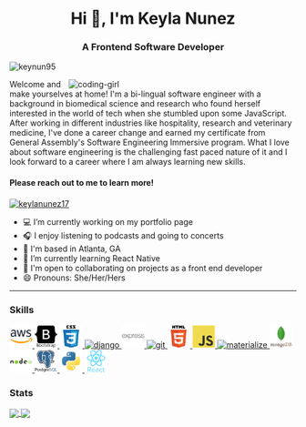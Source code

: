 <h1 align="center">Hi 👋, I'm Keyla Nunez</h1>
<h3 align="center">A Frontend Software Developer</h3>

<p align="left"> <img src="https://komarev.com/ghpvc/?username=keynun95&label=Profile%20views&color=0e75b6&style=flat" alt="keynun95" /> </p>

<img align="right" alt="coding-girl" width="400" src="https://images.static-collegedunia.com/public/image//f57c4d1979de06e49b1dd15d02ecd231.gif">

Welcome and make yourselves at home! I'm a bi-lingual software engineer with a background in biomedical science and research who found herself interested in the world of tech when she stumbled upon some JavaScript. After working in different industries like hospitality, research and veterinary medicine, I've done a career change and earned my certificate from General Assembly's Software Engineering Immersive program. What I love about software engineering is the challenging fast paced nature of it and I look forward to a career where I am always learning new skills.

<h4 align="left">Please reach out to me to learn more!</h4>
<p align="left">
<a href="https://linkedin.com/in/keylanunez17" target="blank"><img align="center" src="https://raw.githubusercontent.com/rahuldkjain/github-profile-readme-generator/master/src/images/icons/Social/linked-in-alt.svg" alt="keylanunez17" height="30" width="40" /></a>
</p>

- 💻 I’m currently working on my portfolio page
- 🎧 I enjoy listening to podcasts and going to concerts
- 🍑 I'm based in Atlanta, GA
- 🌱 I’m currently learning React Native
- 🤝 I'm open to collaborating on projects as a front end developer
- 😄 Pronouns: She/Her/Hers

<hr >
<h3 align="left">Skills</h3>

<p align="left"> <a href="https://aws.amazon.com" target="_blank" rel="noreferrer"> <img src="https://raw.githubusercontent.com/devicons/devicon/master/icons/amazonwebservices/amazonwebservices-original-wordmark.svg" alt="aws" width="40" height="40"/> </a> <a href="https://getbootstrap.com" target="_blank" rel="noreferrer"> <img src="https://raw.githubusercontent.com/devicons/devicon/master/icons/bootstrap/bootstrap-plain-wordmark.svg" alt="bootstrap" width="40" height="40"/> </a> <a href="https://www.w3schools.com/css/" target="_blank" rel="noreferrer"> <img src="https://raw.githubusercontent.com/devicons/devicon/master/icons/css3/css3-original-wordmark.svg" alt="css3" width="40" height="40"/> </a> <a href="https://www.djangoproject.com/" target="_blank" rel="noreferrer"> <img src="https://cdn.worldvectorlogo.com/logos/django.svg" alt="django" width="40" height="40"/> </a> <a href="https://expressjs.com" target="_blank" rel="noreferrer"> <img src="https://raw.githubusercontent.com/devicons/devicon/master/icons/express/express-original-wordmark.svg" alt="express" width="40" height="40"/> </a> <a href="https://git-scm.com/" target="_blank" rel="noreferrer"> <img src="https://www.vectorlogo.zone/logos/git-scm/git-scm-icon.svg" alt="git" width="40" height="40"/> </a> <a href="https://www.w3.org/html/" target="_blank" rel="noreferrer"> <img src="https://raw.githubusercontent.com/devicons/devicon/master/icons/html5/html5-original-wordmark.svg" alt="html5" width="40" height="40"/> </a> <a href="https://developer.mozilla.org/en-US/docs/Web/JavaScript" target="_blank" rel="noreferrer"> <img src="https://raw.githubusercontent.com/devicons/devicon/master/icons/javascript/javascript-original.svg" alt="javascript" width="40" height="40"/> </a> <a href="https://materializecss.com/" target="_blank" rel="noreferrer"> <img src="https://raw.githubusercontent.com/prplx/svg-logos/5585531d45d294869c4eaab4d7cf2e9c167710a9/svg/materialize.svg" alt="materialize" width="40" height="40"/> </a> <a href="https://www.mongodb.com/" target="_blank" rel="noreferrer"> <img src="https://raw.githubusercontent.com/devicons/devicon/master/icons/mongodb/mongodb-original-wordmark.svg" alt="mongodb" width="40" height="40"/> </a> <a href="https://nodejs.org" target="_blank" rel="noreferrer"> <img src="https://raw.githubusercontent.com/devicons/devicon/master/icons/nodejs/nodejs-original-wordmark.svg" alt="nodejs" width="40" height="40"/> </a> <a href="https://www.postgresql.org" target="_blank" rel="noreferrer"> <img src="https://raw.githubusercontent.com/devicons/devicon/master/icons/postgresql/postgresql-original-wordmark.svg" alt="postgresql" width="40" height="40"/> </a> <a href="https://www.python.org" target="_blank" rel="noreferrer"> <img src="https://raw.githubusercontent.com/devicons/devicon/master/icons/python/python-original.svg" alt="python" width="40" height="40"/> </a> <a href="https://reactjs.org/" target="_blank" rel="noreferrer"> <img src="https://raw.githubusercontent.com/devicons/devicon/master/icons/react/react-original-wordmark.svg" alt="react" width="40" height="40"/> </a> </p> 

<h3>Stats</h3>
<a href="https://github.com/KeyNun95/github-readme-stats">
  <img height=200 align="center" src="https://github-readme-stats.vercel.app/api?username=KeyNun95&show_icons=true&theme=tokyonight" />
</a>
<a href="https://github.com/KeyNun95/convoychat">
  <img height=200 align="center" src="https://github-readme-stats.vercel.app/api/top-langs?username=KeyNun95&layout=compact&langs_count=8&card_width=320" />
</a>
